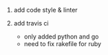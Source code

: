 1. add code style & linter

2. add travis ci
	- only added python and go
    - need to fix rakefile for ruby
